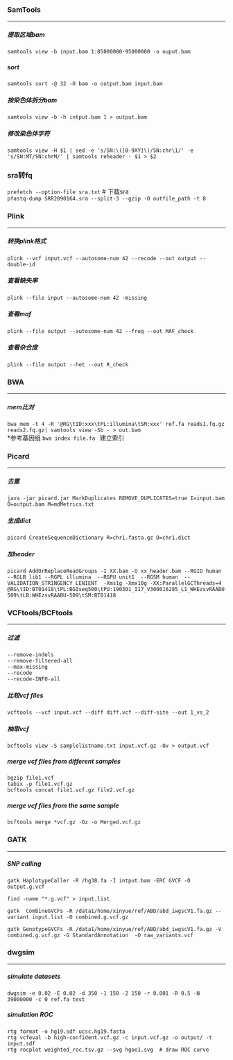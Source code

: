 ### **SamTools**
***
##### 提取区域bam
```samtools view -b input.bam 1:85000000-95000000 -o ouput.bam  ```
##### sort
```samtools sort -@ 32 -O bam -o output.bam input.bam```
##### 按染色体拆分bam
```samtools view -b -h intput.bam 1 > output.bam ```
##### 修改染色体字符
```samtools view -H $1 | sed -e 's/SN:\([0-9XY]\)/SN:chr\1/' -e 's/SN:MT/SN:chrM/' | samtools reheader - $1 > $2```

### **sra转fq**
```prefetch --option-file sra.txt```  # 下载sra <br>
```pfastq-dump SRR2090164.sra --split-3 --gzip -O outfile_path -t 8 ``` 

### **Plink**
***
##### 转换plink格式
```plink --vcf input.vcf --autosome-num 42 --recode --out output --double-id```
##### 查看缺失率
```plink --file input --autosome-num 42 -missing```
##### 查看maf
```plink --file output --autosome-num 42 --freq --out MAF_check```
##### 查看杂合度
```plink --file output --het --out R_check```

### **BWA**
***
##### mem比对
```bwa mem -t 4 -R '@RG\tID:xxx\tPL:illumina\tSM:xxx' ref.fa reads1.fq.gz reads2.fq.gz| samtools view -Sb - > out.bam```
<br>
*参考基因组  ```bwa index file.fa ``` 建立索引

### **Picard**
***
##### 去重
```java -jar picard.jar MarkDuplicates REMOVE_DUPLICATES=true I=input.bam O=output.bam M=mdMetrics.txt ```
##### 生成dict
```picard CreateSequenceDictionary R=chr1.fasta.gz O=chr1.dict ```
##### 加header
```
picard AddOrReplaceReadGroups -I XX.bam -O xx_header.bam --RGID human --RGLB lib1 --RGPL illumina  --RGPU unit1  --RGSM human  --VALIDATION_STRINGENCY LENIENT  -Xms1g -Xmx10g -XX:ParallelGCThreads=4
@RG\tID:BT01418\tPL:BGIseq500\tPU:190301_I17_V300016285_L1_WHEzsvRAABU-509\tLB:WHEzsvRAABU-509\tSM:BT01418
```

### **VCFtools/BCFtools**
***
##### 过滤
```
--remove-indels             
--remove-filtered-all 
--max-missing 
--recode
--recode-INFO-all 
```
##### 比较vcf files
```vcftools --vcf input.vcf --diff diff.vcf --diff-site --out 1_vs_2```
##### 抽取vcf
```bcftools view -S samplelistname.txt input.vcf.gz -Ov > output.vcf```
##### merge vcf files from different samples
```
bgzip file1.vcf 
tabix -p file1.vcf.gz
bcftools concat file1.vcf.gz file2.vcf.gz 
```
##### merge vcf files from  the same sample
```bcftools merge *vcf.gz -Oz -o Merged.vcf.gz```

### **GATK**
***
##### SNP calling
```
gatk HaplotypeCaller -R /hg38.fa -I intput.bam -ERC GVCF -O output.g.vcf 

find -name "*.g.vcf" > input.list

gatk  CombineGVCFs -R /data1/home/xinyue/ref/ABD/abd_iwgscV1.fa.gz --variant input.list -O combined.g.vcf.gz 

gatk GenotypeGVCFs -R /data1/home/xinyue/ref/ABD/abd_iwgscV1.fa.gz -V combined.g.vcf.gz -G StandardAnnotation  -O raw_variants.vcf
```

### **dwgsim** 
***
##### simulate  datasets
```dwgsim -e 0.02 -E 0.02 -d 350 -1 150 -2 150 -r 0.001 -R 0.5 -N 39000000 -c 0 ref.fa test```

##### simulation ROC
``` 
rtg format -o hg19.sdf ucsc.hg19.fasta
rtg vcfeval -b high-confident.vcf.gz -c input.vcf.gz -o output/ -t input.sdf
rtg rocplot weighted_roc.tsv.gz --svg hgoo1.svg  # draw ROC curve 
```